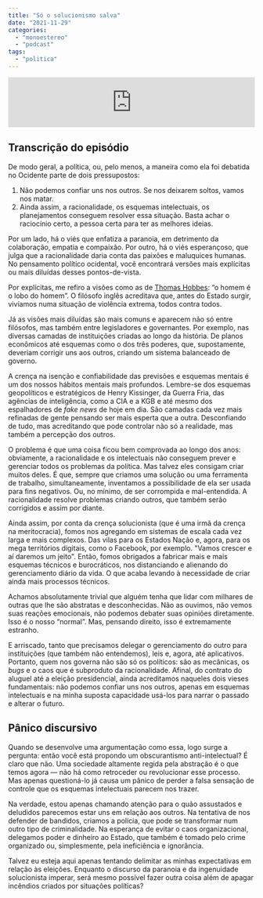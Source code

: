 ```yaml
---
title: "Só o solucionismo salva"
date: "2021-11-29"
categories: 
  - "monoestereo"
  - "podcast"
tags: 
  - "politica"
---
```


<iframe src="https://anchor.fm/monoestereo/embed/episodes/S-o-solucionismo-salva-e1b0a4l" height="102px" width="100%" frameborder="0" scrolling="no"></iframe>

## Transcrição do episódio

De modo geral, a política, ou, pelo menos, a maneira como ela foi debatida no Ocidente parte de dois pressupostos:

1. Não podemos confiar uns nos outros. Se nos deixarem soltos, vamos nos matar.
2. Ainda assim, a racionalidade, os esquemas intelectuais, os planejamentos conseguem resolver essa situação. Basta achar o raciocínio certo, a pessoa certa para ter as melhores ideias.

Por um lado, há o viés que enfatiza a paranoia, em detrimento da colaboração, empatia e compaixão. Por outro, há o viés esperançoso, que julga que a racionalidade daria conta das paixões e maluquices humanas. No pensamento político ocidental, você encontrará versões mais explícitas ou mais diluídas desses pontos-de-vista.

Por explícitas, me refiro a visões como as de [Thomas Hobbes](https://pt.wikipedia.org/wiki/Thomas_Hobbes): “o homem é o lobo do homem”. O filósofo inglês acreditava que, antes do Estado surgir, vivíamos numa situação de violência extrema, todos contra todos.

Já as visões mais diluídas são mais comuns e aparecem não só entre filósofos, mas também entre legisladores e governantes. Por exemplo, nas diversas camadas de instituições criadas ao longo da história. De planos econômicos até esquemas como o dos três poderes, que, supostamente, deveriam corrigir uns aos outros, criando um sistema balanceado de governo.

A crença na isenção e confiabilidade das previsões e esquemas mentais é um dos nossos hábitos mentais mais profundos. Lembre-se dos esquemas geopolíticos e estratégicos de Henry Kissinger, da Guerra Fria, das agências de inteligência, como a CIA e a KGB e até mesmo dos espalhadores de _fake news_ de hoje em dia. São camadas cada vez mais refinadas de gente pensando ser mais esperta que a outra. Desconfiando de tudo, mas acreditando que pode controlar não só a realidade, mas também a percepção dos outros.

O problema é que uma coisa ficou bem comprovada ao longo dos anos: obviamente, a racionalidade e os intelectuais não conseguem prever e gerenciar todos os problemas da política. Mas talvez eles consigam criar muitos deles. É que, sempre que criamos uma solução ou uma ferramenta de trabalho, simultaneamente, inventamos a possibilidade de ela ser usada para fins negativos. Ou, no mínimo, de ser corrompida e mal-entendida. A racionalidade resolve problemas criando outros, que também serão corrigidos e assim por diante.

Ainda assim, por conta da crença solucionista (que é uma irmã da crença na meritocracia), fomos nos agregando em sistemas de escala cada vez larga e mais complexos. Das vilas para os Estados Nação e, agora, para os mega territórios digitais, como o Facebook, por exemplo. "Vamos crescer e aí daremos um jeito". Então, fomos obrigados a fabricar mais e mais esquemas técnicos e burocráticos, nos distanciando e alienando do gerenciamento diário da vida. O que acaba levando à necessidade de criar ainda mais processos técnicos.

Achamos absolutamente trivial que alguém tenha que lidar com milhares de outras que lhe são abstratas e desconhecidas. Não as ouvimos, não vemos suas reações emocionais, não podemos debater suas opiniões diretamente. Isso é o nosso “normal”. Mas, pensando direito, isso é extremamente estranho.

E arriscado, tanto que precisamos delegar o gerenciamento do outro para instituições (que também não entendemos), leis e, agora, até aplicativos. Portanto, quem nos governa não são só os políticos: são as mecânicas, os _bugs_ e o caos que é subproduto da racionalidade. Afinal, do contrato do aluguel até a eleição presidencial, ainda acreditamos naqueles dois vieses fundamentais: não podemos confiar uns nos outros, apenas em esquemas intelectuais e na minha suposta capacidade usá-los para narrar o passado e alterar o futuro.

## Pânico discursivo

Quando se desenvolve uma argumentação como essa, logo surge a pergunta: então você está propondo um obscurantismo anti-intelectual? É claro que não. Uma sociedade altamente regida pela abstração é o que temos agora — não há como retroceder ou revolucionar esse processo. Mas apenas questioná-lo já causa um pânico de perder a falsa sensação de controle que os esquemas intelectuais parecem nos trazer.

Na verdade, estou apenas chamando atenção para o quão assustados e deludidos parecemos estar uns em relação aos outros. Na tentativa de nos defender de bandidos, criamos a polícia, que pode se transformar num outro tipo de criminalidade. Na esperança de evitar o caos organizacional, delegamos poder e dinheiro ao Estado, que também é tomado pelo crime organizado ou, simplesmente, pela ineficiência e ignorância.

Talvez eu esteja aqui apenas tentando delimitar as minhas expectativas em relação às eleições. Enquanto o discurso da paranoia e da ingenuidade solucionista imperar, será mesmo possível fazer outra coisa além de apagar incêndios criados por situações políticas?
